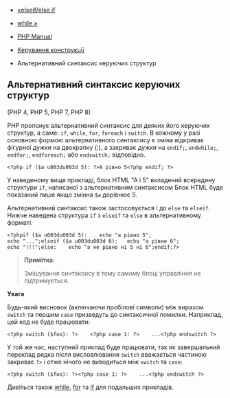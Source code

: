 - [«elseif/else if](control-structures.elseif.md)
- [while »](control-structures.while.md)

- [PHP Manual](index.md)
- [Керування конструкції](language.control-structures.md)
- Альтернативний синтаксис керуючих структур

## Альтернативний синтаксис керуючих структур

(PHP 4, PHP 5, PHP 7, PHP 8)

PHP пропонує альтернативний синтаксис для деяких його керуючих
структур, а саме: `if`, `while`, `for`, `foreach` і `switch`. В кожному
у разі основною формою альтернативного синтаксису є зміна
відкриває фігурної дужки на двокрапку (:), а закриває дужки на
`endif;`, `endwhile;`, `endfor;`, `endforeach;` або `endswitch;`
відповідно.

`<?php if ($a u003du003d 5): ?>A рівно 5<?php endif; ?> `

У наведеному вище прикладі, блок HTML "A і 5" вкладений всередину
структури `if`, написаної з альтернативним синтаксисом Блок HTML буде
показаний лише якщо змінна `$a` дорівнює 5.

Альтернативний синтаксис також застосовується і до `else` та `elseif`. Нижче
наведена структура `if` з `elseif` та `else` в альтернативному форматі:

`<?phpif ($a u003du003d 5):    echo "a рівно 5"; echo "...";elseif ($a u003du003d 6):   echo "a рівно 6"; echo "!!!";else:    echo "a не рівно ні 5 ні 6";endif;?> `

> **Примітка**:
>
> Змішування синтаксису в тому самому блоці управління не
> підтримується.

**Увага**

Будь-який висновок (включаючи пробілові символи) між виразом `switch` та
першим `case` призведуть до синтаксичної помилки. Наприклад, цей код не
буде працювати:

` <?php switch ($foo): ?>    <?php case 1: ?>    ...<?php endswitch ?> `

У той же час, наступний приклад буде працювати, так як завершальний
переклад рядка після висловлювання `switch` вважається частиною закриває
`?>` і отже нічого не виводиться між `switch` та `case`:

`<?php switch ($foo): ?><?php case 1: ?>    ...<?php endswitch ?> `

Дивіться також [while](control-structures.while.md),
[for](control-structures.for.md) та [if](control-structures.if.md)
для подальших прикладів.
